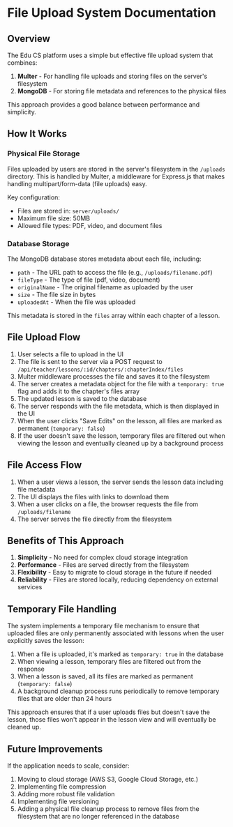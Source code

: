# File Upload System Documentation

## Overview

The Edu CS platform uses a simple but effective file upload system that combines:

1. **Multer** - For handling file uploads and storing files on the server's filesystem
2. **MongoDB** - For storing file metadata and references to the physical files

This approach provides a good balance between performance and simplicity.

## How It Works

### Physical File Storage

Files uploaded by users are stored in the server's filesystem in the `/uploads` directory. This is handled by Multer, a middleware for Express.js that makes handling multipart/form-data (file uploads) easy.

Key configuration:
- Files are stored in: `server/uploads/`
- Maximum file size: 50MB
- Allowed file types: PDF, video, and document files

### Database Storage

The MongoDB database stores metadata about each file, including:
- `path` - The URL path to access the file (e.g., `/uploads/filename.pdf`)
- `fileType` - The type of file (pdf, video, document)
- `originalName` - The original filename as uploaded by the user
- `size` - The file size in bytes
- `uploadedAt` - When the file was uploaded

This metadata is stored in the `files` array within each chapter of a lesson.

## File Upload Flow

1. User selects a file to upload in the UI
2. The file is sent to the server via a POST request to `/api/teacher/lessons/:id/chapters/:chapterIndex/files`
3. Multer middleware processes the file and saves it to the filesystem
4. The server creates a metadata object for the file with a `temporary: true` flag and adds it to the chapter's files array
5. The updated lesson is saved to the database
6. The server responds with the file metadata, which is then displayed in the UI
7. When the user clicks "Save Edits" on the lesson, all files are marked as permanent (`temporary: false`)
8. If the user doesn't save the lesson, temporary files are filtered out when viewing the lesson and eventually cleaned up by a background process

## File Access Flow

1. When a user views a lesson, the server sends the lesson data including file metadata
2. The UI displays the files with links to download them
3. When a user clicks on a file, the browser requests the file from `/uploads/filename`
4. The server serves the file directly from the filesystem

## Benefits of This Approach

1. **Simplicity** - No need for complex cloud storage integration
2. **Performance** - Files are served directly from the filesystem
3. **Flexibility** - Easy to migrate to cloud storage in the future if needed
4. **Reliability** - Files are stored locally, reducing dependency on external services

## Temporary File Handling

The system implements a temporary file mechanism to ensure that uploaded files are only permanently associated with lessons when the user explicitly saves the lesson:

1. When a file is uploaded, it's marked as `temporary: true` in the database
2. When viewing a lesson, temporary files are filtered out from the response
3. When a lesson is saved, all its files are marked as permanent (`temporary: false`)
4. A background cleanup process runs periodically to remove temporary files that are older than 24 hours

This approach ensures that if a user uploads files but doesn't save the lesson, those files won't appear in the lesson view and will eventually be cleaned up.

## Future Improvements

If the application needs to scale, consider:
1. Moving to cloud storage (AWS S3, Google Cloud Storage, etc.)
2. Implementing file compression
3. Adding more robust file validation
4. Implementing file versioning
5. Adding a physical file cleanup process to remove files from the filesystem that are no longer referenced in the database
